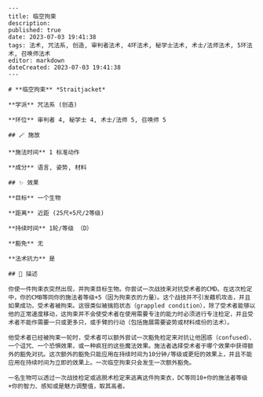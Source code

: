 
    ---
    title: 临空拘束
    description: 
    published: true
    date: 2023-07-03 19:41:38
    tags: 法术, 咒法系, 创造, 审判者法术, 4环法术, 秘学士法术, 术士/法师法术, 5环法术, 召唤师法术
    editor: markdown
    dateCreated: 2023-07-03 19:41:38
    ---

    # **临空拘束** *Straitjacket*

    **学派** 咒法系 (创造) 

    **环位** 审判者 4, 秘学士 4, 术士/法师 5, 召唤师 5

    ## 🪄 施放

    **施法时间** 1 标准动作

    **成分** 语言, 姿势, 材料

    ## ✨ 效果 

    **目标** 一个生物 

    **距离** 近距 (25尺+5尺/2等级)  

    **持续时间** 1轮/等级 （D） 

    **豁免** 无

    **法术抗力** 是

    ## 📖 描述

    你使一件拘束衣突然出现，并拘束目标生物。你尝试一次战技来对抗受术者的CMD。在这次检定中，你的CMB等同你的施法者等级+5（因为拘束衣的力量）。这个战技并不引发藉机攻击，并且如果成功，受术者被拘束。这很类似被擒抱状态（grappled condition），除了受术者能够以他的正常速度移动，这拘束并不会使受术者在使用需要专注的能力时必须进行专注检定，并且受术者不能作需要一只或更多只，或手臂的行动（包括施展需要姿势或材料成份的法术）。

    他受术者已经被拘束一轮时，受术者可以额外尝试一次豁免检定来对抗让他困惑（confused）、一个诅咒、一个恐惧效果，或一种疯狂的这些魔法效果。施法者选择受术者于哪个效果中获得额外的豁免对抗。这次额外的豁免只能应用在持续时间为10分钟/等级或更短的效果上，并且不能应用在持续时间为立即的效果上。一次临空拘束只会发生一次额外豁免。

    一名生物可以透过一次战技检定或逃脱术检定来逃离这件拘束衣，DC等同10+你的施法者等级+你的智力、感知或是魅力调整值，取其高者。
    